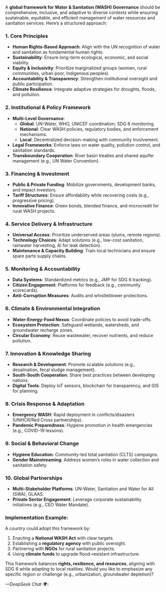 A **global framework for Water & Sanitation (WASH) Governance** should be comprehensive, inclusive, and adaptive to diverse contexts while ensuring sustainable, equitable, and efficient management of water resources and sanitation services. Here’s a structured approach:

### **1. Core Principles**  
- **Human Rights-Based Approach**: Align with the UN recognition of water and sanitation as fundamental human rights.  
- **Sustainability**: Ensure long-term ecological, economic, and social viability.  
- **Equity & Inclusivity**: Prioritize marginalized groups (women, rural communities, urban poor, Indigenous peoples).  
- **Accountability & Transparency**: Strengthen institutional oversight and public participation.  
- **Climate Resilience**: Integrate adaptive strategies for droughts, floods, and pollution.  

### **2. Institutional & Policy Framework**  
- **Multi-Level Governance**:  
  - **Global**: UN-Water, WHO, UNICEF coordination; SDG 6 monitoring.  
  - **National**: Clear WASH policies, regulatory bodies, and enforcement mechanisms.  
  - **Local**: Decentralized decision-making with community involvement.  
- **Legal Frameworks**: Enforce laws on water quality, pollution control, and sanitation standards.  
- **Transboundary Cooperation**: River basin treaties and shared aquifer management (e.g., UN Water Convention).  

### **3. Financing & Investment**  
- **Public & Private Funding**: Mobilize governments, development banks, and impact investors.  
- **Tariff Structures**: Ensure affordability while recovering costs (e.g., progressive pricing).  
- **Innovative Finance**: Green bonds, blended finance, and microcredit for rural WASH projects.  

### **4. Service Delivery & Infrastructure**  
- **Universal Access**: Prioritize underserved areas (slums, remote regions).  
- **Technology Choices**: Adapt solutions (e.g., low-cost sanitation, rainwater harvesting, AI for leak detection).  
- **Maintenance & Capacity Building**: Train local technicians and ensure spare parts supply chains.  

### **5. Monitoring & Accountability**  
- **Data Systems**: Standardized metrics (e.g., JMP for SDG 6 tracking).  
- **Citizen Engagement**: Platforms for feedback (e.g., community scorecards).  
- **Anti-Corruption Measures**: Audits and whistleblower protections.  

### **6. Climate & Environmental Integration**  
- **Water-Energy-Food Nexus**: Coordinate policies to avoid trade-offs.  
- **Ecosystem Protection**: Safeguard wetlands, watersheds, and groundwater recharge zones.  
- **Circular Economy**: Reuse wastewater, recover nutrients, and reduce pollution.  

### **7. Innovation & Knowledge Sharing**  
- **Research & Development**: Promote scalable solutions (e.g., desalination, fecal sludge management).  
- **South-South Cooperation**: Share best practices between developing nations.  
- **Digital Tools**: Deploy IoT sensors, blockchain for transparency, and GIS for planning.  

### **8. Crisis Response & Adaptation**  
- **Emergency WASH**: Rapid deployment in conflicts/disasters (UNHCR/Red Cross partnerships).  
- **Pandemic Preparedness**: Hygiene promotion in health emergencies (e.g., COVID-19 lessons).  

### **9. Social & Behavioral Change**  
- **Hygiene Education**: Community-led total sanitation (CLTS) campaigns.  
- **Gender Mainstreaming**: Address women’s roles in water collection and sanitation safety.  

### **10. Global Partnerships**  
- **Multi-Stakeholder Platforms**: UN-Water, Sanitation and Water for All (SWA), GLAAS.  
- **Private Sector Engagement**: Leverage corporate sustainability initiatives (e.g., CEO Water Mandate).  

### **Implementation Example:**  
A country could adopt this framework by:  
1. Enacting a **National WASH Act** with clear targets.  
2. Establishing a **regulatory agency** with public oversight.  
3. Partnering with **NGOs** for rural sanitation projects.  
4. Using **climate funds** to upgrade flood-resistant infrastructure.  

This framework balances **rights, resilience, and resources**, aligning with SDG 6 while adapting to local realities. Would you like to emphasize any specific region or challenge (e.g., urbanization, groundwater depletion)?  

*—DeepSeek Chat* 🌍💧
